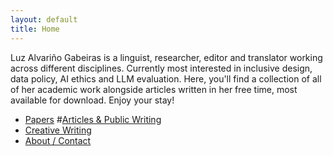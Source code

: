 ```yaml
---
layout: default
title: Home
---
```


Luz Alvariño Gabeiras is a linguist, researcher, editor and translator working across different disciplines. Currently most interested in inclusive design, data policy, AI ethics and LLM evaluation. Here, you'll find a collection of all of her academic work alongside articles written in her free time, most available for download. Enjoy your stay!

- [Papers](./papers.html)
#[Articles & Public Writing](./articles.html)
- [Creative Writing](./creativewriting.html)
- [About / Contact](./about.html)
